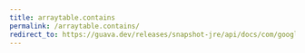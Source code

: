 ```yaml
---
title: arraytable.contains
permalink: /arraytable.contains/
redirect_to: https://guava.dev/releases/snapshot-jre/api/docs/com/google/common/collect/ArrayTable.html#contains-java.lang.Object-java.lang.Object-
---
```

